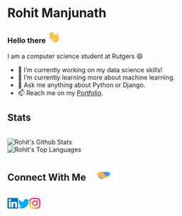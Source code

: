 # Rohit Manjunath

### Hello there <img src="https://github.com/abrohit/abrohit/blob/master/assets/Hi.gif" width="29px">

I am a computer science student at Rutgers 😄

- 🔭 I’m currently working on my data science skills!
- 🌱 I’m currently learning more about machine learning.
- 💬 Ask me anything about Python or Django.
- 📫 Reach me on my [Portfolio](https://abrohit.pythonanywhere.com/).

## Stats

<br>

<img alt="Rohit's Github Stats" src="https://github-readme-stats.vercel.app/api?username=abrohit&show_icons=true&hide_border=true&count_private=true&theme=radical&include_all_commits=true" />  
<br>
<img alt="Rohit's Top Languages" src="https://github-readme-stats.vercel.app/api/top-langs/?username=abrohit&layout=compact&theme=radical"/>

<br>

## Connect With Me <img src="https://github.com/abrohit/abrohit/blob/master/assets/Handshake.gif " height="32px">

<br>

<a href="https://www.linkedin.com/in/rohitmanjunath/">
  <img align="left" alt="Rohit Manjunath | Linkedin" width="24px" src="https://github.com/abrohit/abrohit/blob/master/assets/Linkedin.svg"/>
</a> &nbsp;&nbsp;

<a href="https://twitter.com/abrohit05">
  <img align="left" alt="Rohit Manjunath | Twitter" width="26px" src="https://github.com/abrohit/abrohit/blob/master/assets/Twitter.svg"/>
</a> &nbsp;&nbsp;

<a href="https://www.instagram.com/abrohit/">
  <img align="left" alt="Rohit Manjunath | Instagram" width="24px" src="https://github.com/abrohit/abrohit/blob/master/assets/Instagram.svg"/>
</a> &nbsp;&nbsp;
